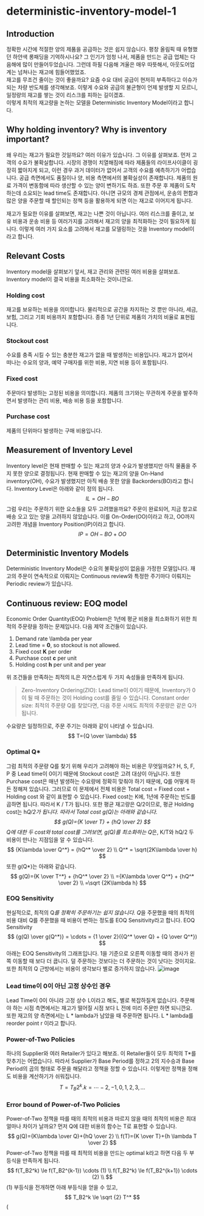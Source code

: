 # deterministic-inventory-model-1

## Introduction

정확한 시간에 적절한 양의 제품을 공급하는 것은 쉽지 않습니다. 평창 올림픽 때 유형했던 하얀색 롱패딩을 기억하시나요? 그 인기가 엄청 나서, 제품을 만드는 공급 업체는 다음해에 많이 만들어두었습니다. 그런데 하필 다음해 겨울은 매우 따뜻해서, 아웃도어업계는 넘쳐나는 재고에 힘들어했었죠.  
재고를 무조건 줄이는 것이 좋을까요? 요즘 수요 대비 공급이 현저히 부족하다고 이슈가 되는 차량 반도체를 생각해보죠. 이렇게 수요와 공급의 불균형이 언제 발생할 지 모르니, 일정량의 재고를 쌓는 것이 리스크를 피하는 길이겠죠.  
이렇게 최적의 재고량을 논하는 모델을 Deterministic Inventory Model이라고 합니다.

## Why holding inventory? Why is inventory important?
왜 우리는 재고가 필요한 것일까요? 여러 이유가 있습니다. 그 이유를 살펴보죠.
먼저 고객의 수요가 불확실합니다. 시장의 경쟁이 치열해짐에 따라 제품들의 라이프사이클이 굉장히 짧아지게 되고, 이런 경우 과거 데이터가 없어서 고객의 수요를 예측하기가 어렵습니다.
공급 측면에서도 품질이나 양, 비용 측면에서의 불확실성이 존재합니다. 제품의 원료 가격이 변동함에 따라 생산할 수 있는 양이 변하기도 하죠.
또한 주문 후 제품이 도착하는데 소요되는 lead time도 존재합니다.
아니면 규모의 경제 관점에서, 운송의 편함과 많은 양을 주문할 때 할인되는 정책 등을 활용하게 되면 이는 재고로 이어지게 됩니다.

재고가 필요한 이유를 살펴보면, 재고는 나쁜 것이 아닙니다. 여러 리스크를 줄이고, 보유 비용과 운송 비용 등 여러가지를 고려해서 재고의 양을 최적화하는 것이 필요하게 됩니다. 이렇게 여러 가지 요소를 고려해서 재고를 모델링하는 것을 Inventory model이라고 합니다.
## Relevant Costs
Inventory model을 살펴보기 앞서, 재고 관리와 관련된 여러 비용을 살펴보죠. Inventory model이 결국 비용을 최소화하는 것이니깐요.
### Holding cost
재고를 보유하는 비용을 의미합니다. 물리적으로 공간을 차지하는 것 뿐만 아니라, 세금, 보험, 그리고 기회 비용까지 포함합니다. 종종 1년 단위로 제품의 가치의 비율로 표현됩니다.
### Stockout cost
수요를 충족 시킬 수 있는 충분한 재고가 없을 때 발생하는 비용입니다. 재고가 없어서 떠나는 수요의 양과, 예약 구매자를 위한 비용, 지연 비용 등이 포함됩니다.
### Fixed cost
주문마다 발생하는 고정된 비용을 의미합니다. 제품의 크기와는 무관하게 주문을 발주하면서 발생하는 관리 비용, 배송 비용 등을 포함합니다.
### Purchase cost
제품의 단위마다 발생하는 구매 비용입니다.
## Measurement of Inventory Level
Inventory level은 현재 판매할 수 있는 재고의 양과 수요가 발생했지만 아직 물품을 주지 못한 양으로 결정됩니다. 현재 판매할 수 있는 재고의 양을 On-Hand inventory(OH), 수요가 발생했지만 아직 배송 못한 양을 Backorders(BO)라고 합니다. Inventory Level은 아래와 같이 정의 됩니다.
$$
IL = OH - BO
$$
그럼 우리는 주문하기 위한 요소들을 모두 고려했을까요? 주문이 완료되어, 지금 창고로 배송 오고 있는 양을 고려하지 않았습니다. 이를 On-Order(OO)이라고 하고, OO까지 고려한 개념을 Inventory Position(IP)이라고 합니다.
$$
IP = OH - BO + OO
$$
## Deterministic Inventory Models
Deterministic Inventory Model은 수요의 불확실성이 없음을 가정한 모델입니다. 재고의 주문이 연속적으로 이뤄지는 Continuous review와 특정한 주기마다 이뤄지는 Periodic review가 있습니다.

## Continuous review: EOQ model
Economic Order Quantity(EOQ) Problem은 1년에 평균 비용을 최소화하기 위한 최적의 주문량을 정하는 문제입니다. 다음 제약 조건들이 있습니다.
1. Demand rate \lambda per year
2. Lead time = **0**, so stockout is not allowed.
3. Fixed cost **K** per order
4. Purchase cost **c** per unit
5. Holding cost **h** per unit and per year

위 조건들을 만족하는 최적의 IL은 자연스럽게 두 가지 속성들을 만족하게 됩니다.

>Zero-Inventory Ordering(ZIO): Lead time이 0이기 때문에, Inventory가 0이 될 때 주문하는 것이 Holding cost를 줄일 수 있습니다.
Constant order size: 최적의 주문량 Q를 찾았다면, 다음 주문 시에도 최적의 주문량은 같은 Q가 됩니다.

수요량은 일정하므로, 주문 주기는 아래와 같이 나타낼 수 있습니다.
$$
T={Q \over \lambda}
$$
### Optimal Q*
그럼 최적의 주문량 Q를 찾기 위해 우리가 고려해야 하는 비용은 무엇일까요? H, S, F, P 중 Lead time이 0이기 때문에 Stockout cost은 고려 대상이 아닙니다. 또한 Purchase cost은 매년 발생하는 수요량에 정확히 맞춰야 하기 때문에, Q를 어떻게 하든 정해져 있습니다. 그러므로 이 문제에서 전체 비용은 Total cost = Fixed cost + Holding cost 와 같이 표현할 수 있습니다.
Fixed cost는 K에, 1년에 주문하는 빈도를 곱하면 됩니다. 따라서 K / T가 됩니다. 또한 평균 재고량은 Q/2이므로, 평균 Holding cost는 h*Q/2가 됩니다.  따라서 Total cost g(Q)는 아래와 같습니다.
$$
g(Q)={K \over T} + {hQ \over 2}
$$
Q에 대한 두 cost와 total cost를 그려보면, g(Q)를 최소화하는 Q*은, K/T와 hQ/2 두 비용이 만나는 지점임을 알 수 있습니다.
$$
{K\lambda \over Q^*} = {hQ^* \over 2} \\
Q^* = \sqrt{2K\lambda \over h}
$$
또한 g(Q*)는 아래와 같습니다.
$$
g(Q)={K \over T^*} + {hQ^* \over 2} \\
={K\lambda \over Q^*} + {hQ^* \over 2} \\
=\sqrt {2K\lambda h}
$$
### EOQ Sensitivity
현실적으로, 최적의 Q*를 정확히 주문하기는 쉽지 않습니다. Q*을 주문했을 때의 최적의 비용 대비 Q를 주문했을 때 비용이 변하는 정도를 EOQ Sensitivity라고 합니다.
EOQ Sensitivity
$$
{g(Q) \over g(Q^*)} = \cdots = {1 \over 2}({Q^* \over Q} + {Q \over Q^*})
$$
아래는 EOQ Sensitivity의 그래프입니다. 1을 기준으로 오른쪽 이동할 때의 경사가 왼쪽 이동할 때 보다 더 큽니다. 덜 주문하는 것보다는 더 주문하는 것이 낫다는 것이지요.
또한 최적의 Q 근방에서는 비용이 생각보다 별로 증가하지 않습니다.
![image](https://user-images.githubusercontent.com/11609881/112757047-e62e1680-9022-11eb-9c33-ffff85d929bc.png)
### Lead time이 0이 아닌 고정 상수인 경우
Lead Time이 0이  아니라  고정  상수 L이라고  해도, 별로  복잡하질게  없습니다. 주문해야 하는 시점 측면에서는  재고가 떨어질 시점 보다 L 전에  미리  주문만 하면 되니깐요.  또한 재고의 양  측면에서는 L * lambda가  남았을  때  주문하면  됩니다. L * lambda를 reorder point r 이라고 합니다.
### Power-of-Two Policies
하나의 Supplier와 여러 Retailer가 있다고 해보죠. 이 Retailer들이 모두 최적의 T*를 맞추기는 어렵습니다. 따라서 Supplier가 Base Period를 정하고 2의 지수승과 Base Period의 곱의 형태로 주문을 해달라고 정책을 정할 수 있습니다. 이렇게만 정책을 정해도 비용을 계산하기가 쉬워집니다.
$$
T=T_B2^k. k = \cdots -2, -1, 0, 1, 2, 3, ...
$$
### Error bound of Power-of-Two Policies
Power-of-Two 정책을 따를 때의 최적의 비용과 따르지 않을 때의 최적의 비용은 최대 얼마나 차이가 날까요?
먼저 Q에 대한 비용의 함수는 T로 표현할 수 있습니다.
$$
g(Q)={K\lambda \over Q}+{hQ \over 2} \\
f(T)={K \over T}+{h \lambda T \over 2}
$$
Power-of-Two 정책을 따를 때 최적의 비용을 만드는 optimal k라고 하면 다음 두 부등식을 만족하게 됩니다.
$$
f(T_B2^k) \le f(T_B2^{k-1}) \cdots (1) \\
f(T_B2^k) \le f(T_B2^{k+1}) \cdots (2) \\
$$
(1) 부등식을 전개하면 아래 부등식을 얻을 수 있고,
$$
T_B2^k \le \sqrt {2} T^*
$$
(

<!--stackedit_data:
eyJoaXN0b3J5IjpbMTI5OTM3OTg1NSw4NDM3OTQzNjEsMTg0Mz
QyNDM1LDE1MzkzNTA2NDEsMTQyODQ1OTIzOCwtMjA2MTUzMDg5
OSwtMjA3NTc3NzIzNSwtNjA5MDUwNTYxLDk3NzYxMTQwMywxMj
QyMTMwODM4LC04NTc3Mjk1OTEsLTExNTA5NzUzNDEsLTExOTEy
MDA0NjIsLTExNzY4NTk1MCwxMzc0MTIyNTc5LC00NDMxNDM4Mz
UsLTE0MTYwNDg0MywtMjQwNjM2NDczLC0xMDk2Mjg5NjcsODA4
NDcxODgyXX0=
-->